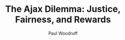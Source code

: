 ---
title: "The Ajax Dilemma: Justice, Fairness, and Rewards"
author: "Paul Woodruff"
isbn: "0199768617"
isbn13: "9780199768615"
rating: "4"
publisher: "Oxford University Press, USA"
pages: "272"
publishYear: "2011"
read: ""
goodreads_id: "12807509"
---